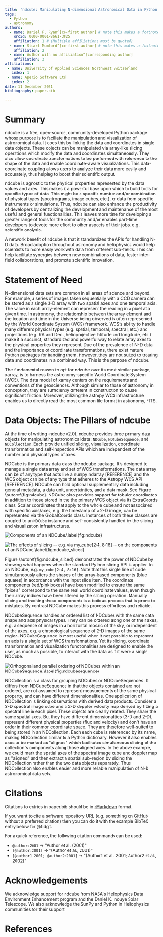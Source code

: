 ```yaml
---
title: 'ndcube: Manipulating N-dimensional Astronomical Data in Python'
tags:
  - Python
  - astronomy
authors:
  - name: Daniel F. Ryan^[co-first author] # note this makes a footnote saying 'co-first author'
    orcid: 0000-0001-8661-3825
    affiliation: 1 # (Multiple affiliations must be quoted)
  - name: Stuart Mumford^[co-first author] # note this makes a footnote saying 'co-first author'
    affiliation: 2
  - name: Author with no affiliation^[corresponding author]
    affiliation: 3
affiliations:
 - name: University of Applied Sciences Northwest Switzerland
   index: 1
 - name: Aperio Software Ltd
   index: 2
date: 11 December 2021
bibliography: paper.bib

---
```


# Summary

ndcube is a free, open-source, community-developed Python package whose purpose
is to faciliate the manipulation and visualization of astronomical data.
It does this by linking the data and coordinates in single data objects.
These objects can be manipulated via array-like slicing operations which modify
the data and coordinates simultaneously.
They also allow coordinate transformations to be performed with reference to the
shape of the data and enable coordinate-aware visualizations.
This data-coordinate coupling allows users to analyze their data more
easily and accurately, thus helping to boost their scientific output.

ndcube is agnostic to the physical properties represented by the data values and axes.
This makes it a powerful base upon which to build tools for specific types of data.
This might be a specific number and/or combination of physical types
(spectrograms, image cubes, etc.), or data from specific instruments or simulations.
Thus, ndcube can also enhance the productivity of developers by centralizing the
development and maintenance of the most useful and general functionalities.
This leaves more time for developing a greater range of tools for the community
and/or enables part-time developers to devote more effort to other aspects of their jobs,
e.g. scientific analysis.

A network benefit of ndcube is that it standardizes the APIs for handling N-D data.
Broad adoption throughout astronomy and heliophysics would help scientists to more easily
work with data from different sub-fields.
This can help facilitate synergies between new combinations of data,
foster inter-field collaborations, and promote scientific innovation.

# Statement of Need

N-dimensional data sets are common in all areas of science and beyond.
For example, a series of images taken sequentially with a CCD camera can be stored
as a single 3-D array with two spatial axes and one temporal axis.
The value in each array-element can represent the reading in a pixel at a given time.
In astronomy, the relationship between the array element and the location and time
in the Universe being observed is often represented by the World Coordinate System (WCS) framework.
WCS’s ability to handle many different physical types (e.g. spatial, temporal, spectral, etc.)
and projections (e.g. RA and Dec., helioprojective latitude and longitude, etc.)
make it a succinct, standardized and powerful way to relate array axes to the physical
properties they represent.
Due of the prevalence of N-D data and the importance of coordinate transformations,
there exist mature Python packages for handling them.
However, they are not suited to treating data and coordinates in a combined way.
This is the purpose of ndcube.

The fundamental reason to opt for ndcube over its most similar package, xarray,
is to harness the astronomy-specific World Coordinate System (WCS).
The data model of xarray centers on the requirements and conventions of the geosciences.
Although similar to those of astronomy in conception, they are sufficiently different
in construction to cause significant friction.
Moreover, utilizing the astropy WCS infrastructure enables us to directly read the most
common file format in astronomy, FITS.

# Data Objects: The Pillars of ndcube

At the time of writing (ndcube v2.0), ndcube provides three primary data objects for
manipulating astronomical data: `NDCube`, `NDCubeSequence`, and `NDCollection`.
Each provide unified slicing, visualization, coordinate transformation and
self-inspection APIs which are independent of the number and physical types of axes.

NDCube is the primary data class the ndcube package.
It’s designed to manage a single data array and set of WCS transformations.
The data array can be of any type that acts like a numpy ndarray [REFERENCE]
and the WCS object can be of any type that adheres to the Astropy WCS API [REFERENCE].
NDCube can hold optional supplementary data including general metadata, a data unit,
uncertainties, and a data mask.
See Figure \autoref{fig:ndcube}.
NDCube also provides support for tabular coordinates in addition to those stored in the
the primary WCS object via its ExtraCoords class.
Scalar coordinates that apply to the whole cube and not associated with specific axis/axes,
e.g. the timestamp of a 2-D image, can be represented via the GlobalCoords class.
Instances of both these classes are coupled to an `NDCube` instance and self-consistently
handled by the slicing and visualization infrastructures.

![Components of an NDCube.\label{fig:ndcube}](ndcube_diagram.png)

![The effects of slicing -- e.g. via ``my_cube[2:4, 8:16]`` -- on the components of an NDCube.\label{fig:ndcube_sliced}](ndcube_sliced_diagram.png)

Figure \autoref{fig:ndcube_sliced} demonstrates the power of NDCube by showing what happens
when the standard Python slicing API is applied to an NDCube, e.g. ``my_cube[2:4, 8:16]``.
Note that this single line of code simultaneously alters the shapes of the array-based
components (blue squares) in accordance with the input slice item.
The coordinate components (red/pink boxes) have been modified to ensure the same "pixels"
correspond to the same real world coordinate values, even though their array indices
have been altered by the slicing operation.
Manually slicing and tracking these components is a tedious process that is prone to mistakes.
By contrast NDCube makes this process effortless and reliable.

NDCubeSequence handles an ordered list of NDCubes with the same data shape and
axis physical types.
They can be ordered along one of their axes, e.g. a sequence of images in a horizontal
mosaic of the sky, or independent of the axes, e.g. a chronological sequence of
2-D images of the same region.
NDCubeSequence is most useful when it not possible to represent an axis is a single
set of WCS transformations.
Yet its slicing, coordinate transformation and visualization functionalities
are designed to enable the user, as much as possible, to interact with the data as if
it were a single NDCube.

![Orthogonal and parallel ordering of NDCubes within an NDCubeSequence.\label{fig:ndcubesequence}](ndcubesequence_diagram.png)

NDCollection is a class for grouping NDCubes or NDCubeSequences.
It differs from NDCubeSequence in that the objects contained are not ordered,
are not assumed to represent measurements of the same physical property,
and can have different dimensionalities.
One application of NDCollection is linking observations with derived data products.
Consider a 3-D spectral image cube and a 2-D doppler velocity map derived
by fitting a spectral line in each pixel.
These objects are clearly related.
They share the same spatial axes.
But they have different dimensionalities (3-D and 2-D), represent different physical
properties (flux and velocity) and don't have an order in their common coordinate space.
They are therefore well-suited to being stored in an NDCollection.
Each each cube is referenced by its name, making NDCollection similar to a Python dictionary.
However it also enables axes to be marked as "aligned" which facilitates
simultaneous slicing of the collection's components along those aligned axes.
In the above example, we could mark the spatial axes of the spectral image cube and
doppler map as "aligned" and then extract a spatial sub-region by slicing the NDCollection
rather than the two data objects separately.
Thus NDCollection also enables easier and more reliable manipulation of N-D astronomical
data sets.

# Citations

Citations to entries in paper.bib should be in
[rMarkdown](http://rmarkdown.rstudio.com/authoring_bibliographies_and_citations.html)
format.

If you want to cite a software repository URL (e.g. something on GitHub without a preferred
citation) then you can do it with the example BibTeX entry below for @fidgit.

For a quick reference, the following citation commands can be used:
- `@author:2001`  ->  "Author et al. (2001)"
- `[@author:2001]` -> "(Author et al., 2001)"
- `[@author1:2001; @author2:2001]` -> "(Author1 et al., 2001; Author2 et al., 2002)"

# Acknowledgements

We acknowledge support for ndcube from NASA's Heliophysics Data Environment Enhancement
program and the Daniel K. Inouye Solar Telescope.
We also acknowledge the SunPy and Python in Heliophysics communities for their support.

# References

